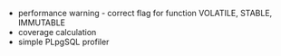 * performance warning - correct flag for function VOLATILE, STABLE, IMMUTABLE
* coverage calculation
* simple PLpgSQL profiler